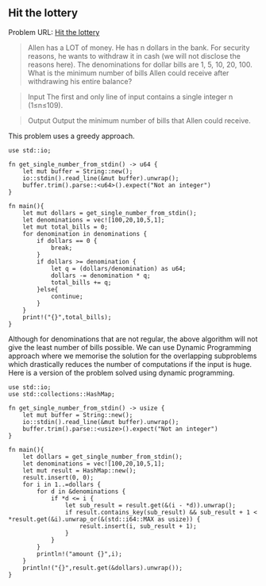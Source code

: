 ## Hit the lottery

Problem URL:  [Hit the lottery](https://codeforces.com/problemset/problem/996/A?csrf_token=a3f7b7d14092ebcea6d91cc36fef14f1) 

> Allen has a LOT of money. He has n dollars in the bank. For security reasons, he wants to withdraw it in cash (we will not disclose the reasons here). The denominations for dollar bills are 1, 5, 10, 20, 100. What is the minimum number of bills Allen could receive after withdrawing his entire balance?

>Input
The first and only line of input contains a single integer n (1≤n≤109).

>Output
Output the minimum number of bills that Allen could receive.


This problem uses a greedy approach.

```
use std::io;

fn get_single_number_from_stdin() -> u64 {
    let mut buffer = String::new();
    io::stdin().read_line(&mut buffer).unwrap();
    buffer.trim().parse::<u64>().expect("Not an integer")
}

fn main(){
    let mut dollars = get_single_number_from_stdin();
    let denominations = vec![100,20,10,5,1];
    let mut total_bills = 0;
    for denomination in denominations {
        if dollars == 0 {
            break;
        }
        if dollars >= denomination {
            let q = (dollars/denomination) as u64;
            dollars -= denomination * q;
            total_bills += q;
        }else{
            continue;
        }
    }
    print!("{}",total_bills);
}
``` 

Although for denominations that are not regular, the above algorithm will not give the least number of bills possible. We can use Dynamic Programming approach where we memorise the solution for the overlapping subproblems which drastically reduces the number of computations if the input is huge. Here is a version of the problem solved using dynamic programming.


```
use std::io;
use std::collections::HashMap;

fn get_single_number_from_stdin() -> usize {
    let mut buffer = String::new();
    io::stdin().read_line(&mut buffer).unwrap();
    buffer.trim().parse::<usize>().expect("Not an integer")
}

fn main(){
    let dollars = get_single_number_from_stdin();
    let denominations = vec![100,20,10,5,1];
    let mut result = HashMap::new();
    result.insert(0, 0);
    for i in 1..=dollars {
        for d in &denominations {
            if *d <= i {
                let sub_result = result.get(&(i - *d)).unwrap();
                if result.contains_key(sub_result) && sub_result + 1 < *result.get(&i).unwrap_or(&(std::i64::MAX as usize)) {
                    result.insert(i, sub_result + 1);
                }
            }
        }
        println!("amount {}",i);
    }
    println!("{}",result.get(&dollars).unwrap());
}
``` 

